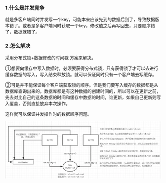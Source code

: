 ### 1.什么是并发竞争  
就是多客户端同时并发写一个key，可能本来应该先到的数据后到了，导致数据版本错了。或者是多客户端同时获取一个key，修改值之后再写回去，只要顺序错了，数据就错了。
### 2.怎么解决  
采用分布式锁+数据修改的时间戳 方案来解决。   

①想要向缓存中写入数据时，必须要获得分布式锁，只有获得锁了才可以去进行缓存数据的写入，写入结束释放锁。就可以保证同时只有一个客户端去写缓存。   

②可是并不能保证每个客户端获取锁的顺序。但是我们要写入缓存的数据都是从数据库查询出来的，数据库都是有这种数据的创建时间的，所以可以在更新之前，先去对比自己的这条数据的时间和缓存中数据的时间，谁更新，如果自己更新则写入覆盖，否则直接放弃本次操作。  

这样就可以保证并发操作时的数据顺序问题。  

![解决方案示意图.png](/image/redis/9-1消息一致性.webp)

